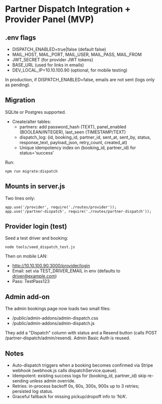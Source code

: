 # Partner Dispatch Integration + Provider Panel (MVP)

## .env flags

- DISPATCH_ENABLED=true|false (default false)
- MAIL_HOST, MAIL_PORT, MAIL_USER, MAIL_PASS, MAIL_FROM
- JWT_SECRET (for provider JWT tokens)
- BASE_URL (used for links in emails)
- DEV_LOCAL_IP=10.10.100.90 (optional, for mobile testing)

In production, if DISPATCH_ENABLED=false, emails are not sent (logs only as pending).

## Migration

SQLite or Postgres supported.

- Create/alter tables:
  - partners: add password_hash (TEXT), panel_enabled (BOOLEAN/INTEGER), last_seen (TIMESTAMP/TEXT)
  - dispatch_log: (id, booking_id, partner_id, sent_at, sent_by, status, response_text, payload_json, retry_count, created_at)
  - Unique idempotency index on (booking_id, partner_id) for status='success'

Run:

```
npm run migrate:dispatch
```

## Mounts in server.js

Two lines only:

```
app.use('/provider', require('./routes/provider'));
app.use('/partner-dispatch', require('./routes/partner-dispatch'));
```

## Provider login (test)

Seed a test driver and booking:

```
node tools/seed_dispatch_test.js
```

Then on mobile LAN:

- http://10.10.100.90:3000/provider/login
- Email: set via TEST_DRIVER_EMAIL in env (defaults to driver@example.com)
- Pass: TestPass123

## Admin add-on

The admin bookings page now loads two small files:

- /public/admin-addons/admin-dispatch.css
- /public/admin-addons/admin-dispatch.js

They add a "Dispatch" column with status and a Resend button (calls POST /partner-dispatch/admin/resend). Admin Basic Auth is reused.

## Notes

- Auto-dispatch triggers when a booking becomes confirmed via Stripe webhook (webhook.js calls dispatchService.queue).
- Idempotent: existing success logs for (booking_id, partner_id) skip re-sending unless admin override.
- Retries: in-process backoff 0s, 60s, 300s, 900s up to 3 retries; persisted log status.
- Graceful fallback for missing pickup/dropoff info to 'N/A'.
